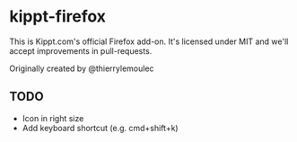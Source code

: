 # kippt-firefox

This is Kippt.com's official Firefox add-on. It's licensed under MIT and we'll accept improvements in pull-requests.

Originally created by @thierrylemoulec

## TODO

* Icon in right size
* Add keyboard shortcut (e.g. cmd+shift+k)